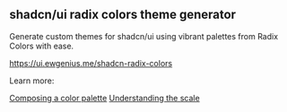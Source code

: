 ## shadcn/ui radix colors theme generator

Generate custom themes for shadcn/ui using vibrant palettes from Radix Colors with ease.

https://ui.ewgenius.me/shadcn-radix-colors

Learn more:

[Composing a color palette](https://www.radix-ui.com/colors/docs/palette-composition/composing-a-palette)
[Understanding the scale](https://www.radix-ui.com/colors/docs/palette-composition/understanding-the-scale)
